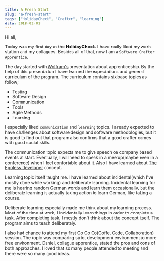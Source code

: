 ```yaml
---
title: A Fresh Start
slug: "a-fresh-start"
tags: ["HolidayCheck", "Crafter", "learning"]
date: 2018-02-01
---
```


Hi all,

Today was my first day at the **HolidayCheck**. I have really liked my work station and my collagues. Besides all of that, now I am a `Software Crafter Apprentice`.

The day started with [Wolfram's](https://twitter.com/wolframkriesing) presentation about apprenticeship. By the help of this presentation I have learned the expectations and general curriculum of the program. The curriculum contains six base topics as follow; 
	
- Testing
- Software Design
- Communication
- Tools
- Agile Methods
- Learning

I especially liked `communication` and `learning` topics. I already expected to have challenges about software design and software methodologies, but it is good to find out that program also confirms that a good crafter comes with good social skills.  

The communication topic expects me to give speech on company based events at start. Eventually, I will need to speak in a meetup(maybe even in a conference) when I feel confortable about it. Also I have learned about [The Egoless Developer](https://blog.codinghorror.com/the-ten-commandments-of-egoless-programming/) concept.  

Learning topic itself taught me. I have learned about incidental(which I've mostly done while working) and deliberate learning. Incidental learning for me is hearing random German words and learn them occasionally, but the deliberate learning is actually taking action to learn German, like taking a course.

Deliberate learning especially made me think about my learning process. Most of the time at work, I incidentally learn things in order to complete a task. After completing task, I mostly don't think about the concept itself. The program aims to teach deliberately.

I also had chance to attend my first Co Co Co(Coffe, Code, Collaboration) session. The topic was comparing strict development environment to more free environment. Daniel, collague apprentice, stated the pros and cons of both approaches. I loved that so many people attended to meeting and there were so many good ideas. 

